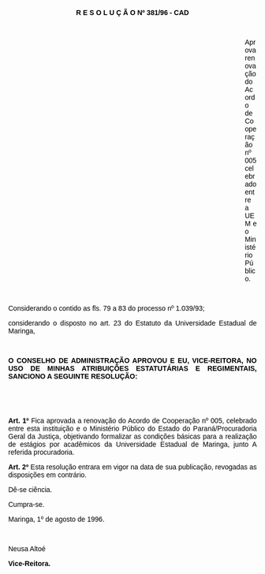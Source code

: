 <BODY TEXT="#000000" LINK="#0000ff" VLINK="#800080">

<B><FONT FACE="Arial"><P ALIGN="CENTER">R E S O L U &Ccedil; &Atilde; O Nº 381/96 - CAD</P>
</B><P ALIGN="JUSTIFY">&nbsp;</P><DIR>
<DIR>
<DIR>
<DIR>
<DIR>
<DIR>
<DIR>
<DIR>
<DIR>
<DIR>
<DIR>
<DIR>

<P ALIGN="JUSTIFY">Aprova renova&ccedil;&atilde;o do Acordo de Coopera&ccedil;&atilde;o nº 005 celebrado entre a UEM e o Minist&eacute;rio P&uacute;blico.</P>
<P ALIGN="JUSTIFY">&nbsp;</P></DIR>
</DIR>
</DIR>
</DIR>
</DIR>
</DIR>
</DIR>
</DIR>
</DIR>
</DIR>
</DIR>
</DIR>

<P ALIGN="JUSTIFY">Considerando o contido as fls. 79 a 83 do processo nº 1.039/93;</P>
<P ALIGN="JUSTIFY">considerando o disposto no art. 23 do Estatuto da Universidade Estadual de Maringa,</P>
<P ALIGN="JUSTIFY">&nbsp;</P>
<B><P ALIGN="JUSTIFY">O CONSELHO DE ADMINISTRA&Ccedil;&Atilde;O APROVOU E EU, VICE-REITORA, NO USO DE MINHAS ATRIBUI&Ccedil;&Otilde;ES ESTATUT&Aacute;RIAS E REGIMENTAIS, SANCIONO A SEGUINTE RESOLU&Ccedil;&Atilde;O:</P>
</B><P ALIGN="JUSTIFY">&nbsp;</P>
<P ALIGN="JUSTIFY">&nbsp;</P>
<B><P ALIGN="JUSTIFY">Art. 1º</B> Fica aprovada a renova&ccedil;&atilde;o do Acordo de Coopera&ccedil;&atilde;o nº 005, celebrado entre esta institui&ccedil;&atilde;o e o Minist&eacute;rio P&uacute;blico do Estado do Paran&aacute;/Procuradoria Geral da Justi&ccedil;a, objetivando formalizar as condi&ccedil;&otilde;es b&aacute;sicas para a realiza&ccedil;&atilde;o de est&aacute;gios por acad&ecirc;micos da Universidade Estadual de Maringa, junto A referida procuradoria.</P>
<B><P ALIGN="JUSTIFY">Art. 2º</B> Esta resolu&ccedil;&atilde;o entrara em vigor na data de sua publica&ccedil;&atilde;o, revogadas as disposi&ccedil;&otilde;es em contr&aacute;rio. </P>
<P ALIGN="JUSTIFY">D&ecirc;-se ci&ecirc;ncia.</P>
<P ALIGN="JUSTIFY">Cumpra-se.</P>
<P ALIGN="JUSTIFY">Maringa, 1º de agosto de 1996.</P>
<P ALIGN="JUSTIFY">&nbsp;</P>
<P ALIGN="JUSTIFY">Neusa Alto&eacute;</P>
<B><P ALIGN="JUSTIFY">Vice-Reitora.</P></B></FONT></BODY>
